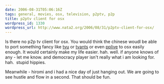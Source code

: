 ```yaml
---
date: 2006-08-31T05:06:16Z
tags: general, movies, osx, television, p2ptv, p2p
title: p2ptv client for osx
wordpress_id: 1330
wordpress_url: http://www.nata2.org/2006/08/31/p2ptv-client-for-osx/
---
```


Is there no p2p tv client for osx. You would think the chinese woudl be able to port something fancy like <a href="http://tvunetworks.com/">tvu</a> or <a href="http://cache.tvants.com/">tvants</a> or even <a href="http://www.pplive.com">pplive</a> to osx easily enough. It would certainly make my life easier. hah. well. if anyone knows of any - let me know. and democracy player isn't really what i am looking for. hah.  stupid hippies.

Meanwhile - hiromi and i had a nice day of just hanging out. We are going to see hustle and flow in a second. That should be fun.
